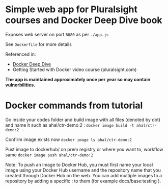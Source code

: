 # Simple web app for Pluralsight courses and Docker Deep Dive book

Exposes web server on port `8080` as per `./app.js`

See `Dockerfile` for more details

Referenced in:
- [Docker Deep Dive](https://www.amazon.com/Docker-Deep-Dive-Nigel-Poulton/dp/1521822808/ref=tmm_pap_swatch_0?_encoding=UTF8&qid=&sr=) 
- Getting Started with Docker video course (pluralsight.com)

**The app is maintained approximately once per year so may contain vulnerbilities.**

# Docker commands from tutorial
Go inside your codes folder and build image with all files (denoted by dot) and name it such as ahal/ctr-demo:2 : 
`docker image build -t ahal/ctr-demo:2 .`

Confirm image exists now
`docker image ls ahal/ctr-demo:2`

Pust image to dockerhub/ on prem registry or where you want to, workflow same
`docker image push ahal/ctr-demo:2`

Note: To push an image to Docker Hub, you must first name your local image using your Docker Hub username and the repository name that you created through Docker Hub on the web. You can add multiple images to a repository by adding a specific :<tag> to them (for example docs/base:testing ).
